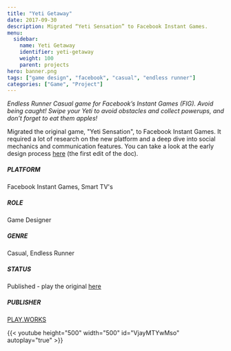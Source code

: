 ```yaml
---
title: "Yeti Getaway"
date: 2017-09-30
description: Migrated “Yeti Sensation” to Facebook Instant Games.
menu:
  sidebar:
    name: Yeti Getaway 
    identifier: yeti-getaway
    weight: 100
    parent: projects
hero: banner.png
tags: ["game design", "facebook", "casual", "endless runner"]
categories: ["Game", "Project"]
---
```


*Endless Runner Casual game for Facebook’s Instant Games (FIG). Avoid being caught! Swipe your Yeti to avoid obstacles and collect powerups, and don’t forget to eat them apples!*

Migrated the original game, "Yeti Sensation", to Facebook Instant Games. It required a lot of research on the new platform and a deep dive into social mechanics and communication features. You can take a look at the early design process [here](https://drive.google.com/file/d/1veMDQQXAwRd-DpZK5GU3kh2GKPRm9bqR/view?usp=sharing) (the first edit of the doc).

##### PLATFORM
Facebook Instant Games, Smart TV's

##### ROLE
Game Designer

##### GENRE
Casual, Endless Runner

##### STATUS
Published - play the original [here](https://www.crazygames.com/game/yeti-sensation)

##### PUBLISHER
[PLAY.WORKS](https://play.works/)

{{< youtube height="500" width="500" id="VjayMTYwMso" autoplay="true" >}}